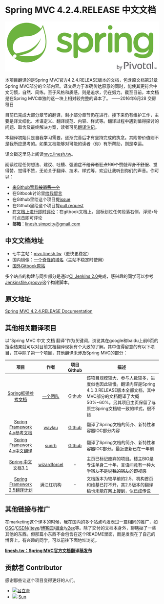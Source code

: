 # Spring MVC 4.2.4.RELEASE 中文文档

![Spring Logo](./spring-logo.png)

本项目翻译的是Spring MVC官方4.2.4.RELEASE版本的文档，包含原文档第21章Spring MVC部分的全部内容。译文尽力于准确传达原意的同时，能使其更符合中文习惯，自然、简练。至于风格和质感，则是追求，仍在努力。截至目前，本文档是在Spring MVC单独的这一块上相对较完整的译本了。 ——2016年6月28 交房租日

目前已完成大部分章节的翻译，剩小部分章节仍在进行。接下来仍有维护工作，主要是译文细化、术语定义、翻译规范、内容、样式等。翻译过程中遇到值得探讨的问题、取舍及最终解决方案，读者可见[翻译注记](NOTES.md)。

本翻译初始只是自我学习需要，逐渐完善后才有坚持完成的执念。其附带价值则不是我所应思考的。如果文档能够对可能的读者（你）有所帮助，则是幸运。

译文戳这里马上阅读[mvc.linesh.tw](http://mvc.linesh.tw)。

阅读过程任何想法、建议、吐槽、强迫症~~不给译者狂点100个赞就浑身不舒服~~、觉得赞、觉得不赞，无论关于翻译、技术、样式等，欢迎让我听到你们的声音。你可以：

* [来Github赞我~~被消费一个~~](https://github.com/linesh-simplicity/translation-spring-mvc-4-documentation)
* 在Gitbook讨论里[给我留言](https://www.gitbook.com/book/linesh/spring-mvc-documentation-linesh-translation/discussions)
* 在Github里给这个项目提[issue](https://github.com/linesh-simplicity/gitbook-translation-spring-mvc-documentation/issues)
* 在Github里给这个项目提[pull request](https://github.com/linesh-simplicity/translation-spring-mvc-4-documentation/pulls)
* [在文档上进行即时评论](http://mvc.linesh.tw)：在gitbook文档上，鼠标划过任何段落右侧，浮现`+`号时点击即可评论
* **邮箱**：linesh.simpcity@gmail.com

## 中文文档地址

* 七牛主站：[mvc.linesh.tw](http://mvc.linesh.tw)（更快更稳定）
* 国内镜像：[一个奇怪的域名](http://7xvpsh.com1.z0.glb.clouddn.com)（主站不稳定时使用）
* [国外Gitbook原站](https://linesh.gitbooks.io/spring-mvc-documentation-linesh-translation/content/)

多个站点的构建与同步部分是通过[CI Jenkins 2.0](https://jenkins.io/2.0/)完成，感兴趣的同学可以参考[Jenkinsfile.groovy](https://github.com/linesh-simplicity/translation-spring-mvc-4-documentation/blob/master/Jenkinsfile.groovy)这个构建脚本。

## 原文地址
[Spring MVC 4.2.4.RELEASE Documentation](http://docs.spring.io/spring-framework/docs/4.2.4.RELEASE/spring-framework-reference/html/mvc.html)

## 其他相关翻译项目

以“Spring MVC 中文 文档 翻译”作为关键词，浏览其在google和baidu上前6页的搜索结果就可以对目前文档翻译现状有个大致的了解。其中值得留意的有以下项目，其中除了第一个项目，其他翻译未涉及Spring MVC的部分：

| 项目 | 作者 | 项目Github | 描述 |
| :---: | :---: | :---: | --- |
| [Spring框架参考文档](http://spring.cndocs.tk) | [一个团队](http://blog.csdn.net/isea533/article/details/50450289) | [Github](http://git.oschina.net/free/spring-framework-reference) | 该项目规模较大、参与人数较多，进度似也因此较慢。翻译内容是Spring 4.1.3.RELEASE版本全部文档，其中MVC部分的文档翻译了大概50%~60%。另其项目主页保留了与原生Spring文档较一致的样式，很不错 |
| [Spring Framework 4.x参考文档](https://waylau.gitbooks.io/spring-framework-4-reference/content/) | [waylau](https://github.com/waylau) | [Github](https://github.com/waylau/spring-framework-4-reference) | 翻译了Spring文档的简介、新特性和容器IOC部分内容 |
| [Spring Framework 4.x中文翻译](https://sunrh.gitbooks.io/spring4-reference-chinese/content/) | [sunrh](https://github.com/sunrh) | [Github](https://github.com/sunrh/spring-reference-chinese) | 翻译了Spring文档的简介、新特性和容器IOC部分。最近更新已在一年前 |
| [Spring 中文文档3.1](https://wizardforcel.gitbooks.io/spring-doc-3x/content/) | [wizardforcel](https://github.com/wizardforcel) | - | 主页已标记废弃的项目。楼主BIO是专注单身二十年，言语间竟有一种大学宿友~~不是说我的宿友~~的即视感 |
| [Spring Framework 2.5翻译计划](http://javasalatu.iteye.com/blog/1212618) | 满江红机构 | - | 文档版本为较早前的2.5，机构首页和维基已打不开，其2.5版本的翻译稿也未能在网上搜到，似已成传说 |

## 其他链接与推广

在marketing这个译本的时候，我在国内的多个站点均发表过一篇相同的推广，如[OSC](http://my.oschina.net/u/1581831/blog/700769)/[CSDN](http://blog.csdn.net/codecleaner/article/details/51758452)/[Iteye](http://sodagreen-simplicity.iteye.com/admin/blogs/2307252)/[博客园](http://www.cnblogs.com/natasha-yarovenko/p/5616369.html)/[掘金](https://gold.xitu.io/entry/576e56962e958a00572bdb38/detail)/[v2ex](http://www.v2ex.com/t/288717#reply34)等。除了交付的文档本身外，聊~~瞎扯~~了一些其他的东西。但那篇小东西不会包含在这个README里面，而是发表在了自己的博客上。有兴趣的同学，可以前往下面地址浏览。

[**linesh.tw：Spring MVC官方文档翻译稿发布**](http://blog.linesh.tw/#/posts/2016-06-23-spring-mvc-documentation-reference)

## 贡献者 Contributor

感谢那些让这个项目变得更好的人们。

* ![]( https://avatars0.githubusercontent.com/u/4997466?v=3&s=20)[吕立青](https://github.com/JimmyLv)
* ![](https://avatars0.githubusercontent.com/u/2171071?v=3&s=20) [Sun](https://github.com/yaming116)
